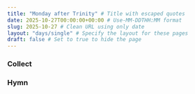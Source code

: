 ```yaml
---
title: "Monday after Trinity" # Title with escaped quotes
date: 2025-10-27T00:00:00+00:00 # Use-MM-DDTHH:MM format
slug: 2025-10-27 # Clean URL using only date
layout: "days/single" # Specify the layout for these pages
draft: false # Set to true to hide the page
---
```


### Collect


### Hymn